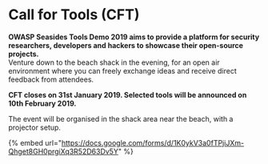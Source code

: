 # Call for Tools \(CFT\)

**OWASP Seasides Tools Demo 2019 aims to provide a platform for security researchers, developers and hackers to showcase their open-source projects.**  
Venture down to the beach shack in the evening, for an open air environment where you can freely exchange ideas and receive direct feedback from attendees.

**CFT closes on 31st January 2019. Selected tools will be announced on 10th February 2019.**

The event will be organised in the shack area near the beach, with a projector setup.  


{% embed url="https://docs.google.com/forms/d/1K0ykV3a0fTPjiJXm-Qhget8GH0prgiXq3R52D63Dv5Y" %}

